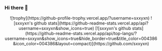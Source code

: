 ### Hi there 👋

<!--
**sxxyxn/sxxyxn** is a ✨ _special_ ✨ repository because its `README.md` (this file) appears on your GitHub profile.

Here are some ideas to get you started:

- 🔭 I’m currently working on ...
- 🌱 I’m currently learning ...
- 👯 I’m looking to collaborate on ...
- 🤔 I’m looking for help with ...
- 💬 Ask me about ...
- 📫 How to reach me: ...
- 😄 Pronouns: ...
- ⚡ Fun fact: ...
-->
<center>
![trophy](https://github-profile-trophy.vercel.app/?username=sxxyxn)
![sxxyxn's github stats](https://github-readme-stats.vercel.app/api?username=sxxyxn&show_icons=true)
[![sxxyxn's github stats](https://github-readme-stats.vercel.app/api/top-langs/?username=sxxyxn&show_icons=true&hide_border=true&title_color=004386&icon_color=004386&layout=compact)](https://github.com/sxxyxn)

